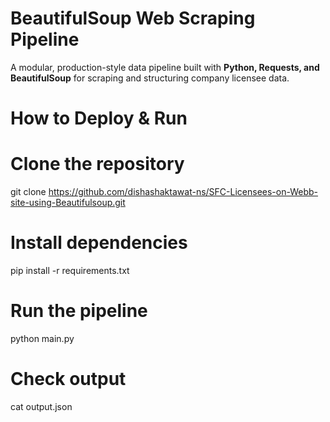 # BeautifulSoup Web Scraping Pipeline

A modular, production-style data pipeline built with **Python, Requests, and BeautifulSoup** for scraping and structuring company licensee data.

# How to Deploy & Run

# Clone the repository

git clone https://github.com/dishashaktawat-ns/SFC-Licensees-on-Webb-site-using-Beautifulsoup.git

# Install dependencies
pip install -r requirements.txt

# Run the pipeline
python main.py

# Check output
cat output.json
